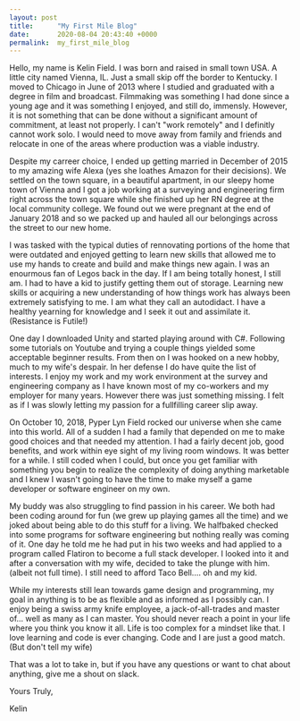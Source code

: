 ```yaml
---
layout: post
title:      "My First Mile Blog"
date:       2020-08-04 20:43:40 +0000
permalink:  my_first_mile_blog
---
```


Hello, my name is Kelin Field.  I was born and raised in small town USA.  A little city named Vienna, IL.  Just a small skip off the border to Kentucky.  I moved to Chicago in June of 2013 where I studied and graduated with a degree in film and broadcast.  Filmmaking was something I had done since a young age and it was something I enjoyed, and still do, immensly.  However, it is not something that can be done without a significant amount of commitment, at least not properly.  I can't "work remotely" and I definitly cannot work solo.  I would need to move away from family and friends and relocate in one of the areas where production was a viable industry.

Despite my carreer choice, I ended up getting married in December of 2015 to my amazing wife Alexa (yes she loathes Amazon for their decisions).  We settled on the town square, in a beautiful apartment, in our sleepy home town of Vienna and I got a job working at a surveying and engineering firm right across the town square while she finished up her RN degree at the local community college. We found out we were pregnant at the end of January 2018 and so we packed up and hauled all our belongings across the street to our new home.

I was tasked with the typical duties of rennovating portions of the home that were outdated and enjoyed getting to learn new skills that allowed me to use my hands to create and build and make things new again.  I was an enourmous fan of Legos back in the day.  If I am being totally honest, I still am.  I had to have a kid to justify getting them out of storage.  Learning new skills or acquiring a new understanding of how things work has always been extremely satisfying to me.  I am what they call an autodidact.  I have a healthy yearning for knowledge and I seek it out and assimilate it. (Resistance is Futile!)

One day I downloaded Unity and started playing around with C#.  Following some tutorials on Youtube and trying a couple things yielded some acceptable beginner results.  From then on I was hooked on a new hobby, much to my wife's despair.  In her defense I do have quite the list of interests.  I enjoy my work and my work environment at the survey and engineering company as I have known most of my co-workers and my employer for many years.  However there was just something missing.  I felt as if I was slowly letting my passion for a fullfilling career slip away.

On October 10, 2018,  Pyper Lyn Field rocked our universe when she came into this world.  All of a sudden I had a family that depended on me to make good choices and that needed my attention.  I had a fairly decent job, good benefits, and work within eye sight of my living room windows.  It was better for a while.  I still coded when I could, but once you get familiar with something you begin to realize the complexity of doing anything marketable and I knew I wasn't going to have the time to make myself a game developer or software engineer on my own.

My buddy was also struggling to find passion in his career.  We both had been coding around for fun (we grew up playing games all the time) and we joked about being able to do this stuff for a living.  We halfbaked checked into some programs for software engineering but nothing really was coming of it.  One day he told me he had put in his two weeks and had applied to a program called Flatiron to become a full stack developer.  I looked into it and after a conversation with my wife, decided to take the plunge with him. (albeit not full time).  I still need to afford Taco Bell.... oh and my kid.

While my interests still lean towards game design and programming, my goal in anything is to be as flexible and as informed as I possibly can.  I enjoy being a swiss army knife employee, a jack-of-all-trades and master of... well as many as I can master.  You should never reach a point in your life where you think you know it all.  Life is too complex for a mindset like that.  I love learning and code is ever changing.  Code and I are just a good match. (But don't tell my wife)

That was a lot to take in, but if you have any questions or want to chat about anything, give me a shout on slack.

Yours Truly,

Kelin
